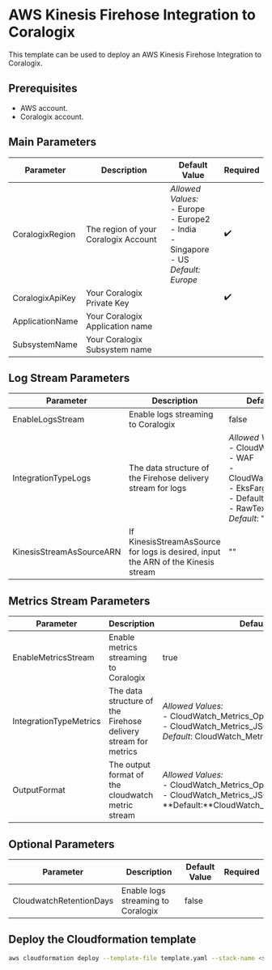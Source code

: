 # AWS Kinesis Firehose Integration to Coralogix

This template can be used to deploy an AWS Kinesis Firehose Integration to Coralogix.

## Prerequisites
* AWS account.
* Coralogix account.

## Main Parameters

| Parameter | Description | Default Value | Required |
|---|---|---|---|
| CoralogixRegion | The region of your Coralogix Account | _Allowed Values:_<br>- Europe<br>- Europe2<br>- India<br>- Singapore<br>- US<br>_Default: Europe_ | :heavy_check_mark: |
| CoralogixApiKey | Your Coralogix Private Key | |  :heavy_check_mark: |
| ApplicationName | Your Coralogix Application name | | |
| SubsystemName | Your Coralogix Subsystem name | | |

## Log Stream Parameters

| Parameter | Description | Default Value | Required |
|---|---|---|---|
| EnableLogsStream | Enable logs streaming to Coralogix | false | |
| IntegrationTypeLogs | The data structure of the Firehose delivery stream for logs | _Allowed Values:_<br>- CloudWatch_JSON<br>- WAF<br>- CloudWatch_CloudTrail<br>- EksFargate<br>- Default<br>- RawText<br>_Default_: "" | |
| KinesisStreamAsSourceARN | If KinesisStreamAsSource for logs is desired, input the ARN of the Kinesis stream | "" | |

## Metrics Stream Parameters

| Parameter | Description | Default Value | Required |
|---|---|---|---|
| EnableMetricsStream | Enable metrics streaming to Coralogix | true | |
| IntegrationTypeMetrics | The data structure of the Firehose delivery stream for metrics | _Allowed Values:_<br>- CloudWatch_Metrics_OpenTelemetry070<br>- CloudWatch_Metrics_JSON<br> _Default_: CloudWatch_Metrics_OpenTelemetry070 | |
| OutputFormat | The output format of the cloudwatch metric stream | _Allowed Values:_<br>- CloudWatch_Metrics_OpenTelemetry070<br>- CloudWatch_Metrics_JSON<br> **Default:**CloudWatch_Metrics_OpenTelemetry070 | |

## Optional Parameters
| Parameter | Description | Default Value | Required |
|---|---|---|---|
| CloudwatchRetentionDays | Enable logs streaming to Coralogix | false | |



## Deploy the Cloudformation template

```sh
aws cloudformation deploy --template-file template.yaml --stack-name <stack_name> --capabilities CAPABILITY_NAMED_IAM  --parameter-overrides ApplicationName=<application name> SubsystemName=<subsystem name> EventbridgeStream=<EventBridge delivery stream name> RoleName=<EventBridge Role> PrivateKey=<your-private-key> CoralogixRegion=<coralogix-region> CustomUrl=<Custom Coralogix url>
```
